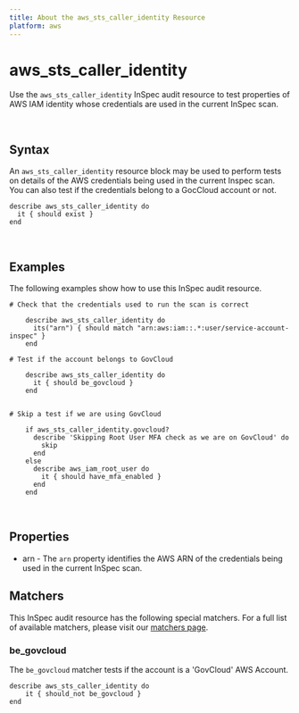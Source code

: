 ```yaml
---
title: About the aws_sts_caller_identity Resource
platform: aws
---
```


# aws\_sts\_caller\_identity

Use the `aws_sts_caller_identity` InSpec audit resource to test properties of AWS IAM identity whose credentials are used in the current InSpec scan.

<br>

## Syntax

An `aws_sts_caller_identity` resource block may be used to perform tests on details of the AWS credentials being used in the current Inspec scan. You can also test if the credentials belong to a GocCloud account or not.
   
    describe aws_sts_caller_identity do
      it { should exist }
    end

<br>

## Examples

The following examples show how to use this InSpec audit resource.

    # Check that the credentials used to run the scan is correct
    
        describe aws_sts_caller_identity do
          its("arn") { should match "arn:aws:iam::.*:user/service-account-inspec" }
        end

    # Test if the account belongs to GovCloud
    
        describe aws_sts_caller_identity do
          it { should be_govcloud }
        end


    # Skip a test if we are using GovCloud
    
        if aws_sts_caller_identity.govcloud?
          describe 'Skipping Root User MFA check as we are on GovCloud' do
            skip
          end
        else
          describe aws_iam_root_user do
            it { should have_mfa_enabled }  
          end
        end

<br>

## Properties

* arn - The `arn` property identifies the AWS ARN of the credentials being used in the current InSpec scan.

## Matchers

This InSpec audit resource has the following special matchers. For a full list of available matchers, please visit our [matchers page](https://www.inspec.io/docs/reference/matchers/).

### be\_govcloud

The `be_govcloud` matcher tests if the account is a 'GovCloud' AWS Account.

    describe aws_sts_caller_identity do
        it { should_not be_govcloud }
    end